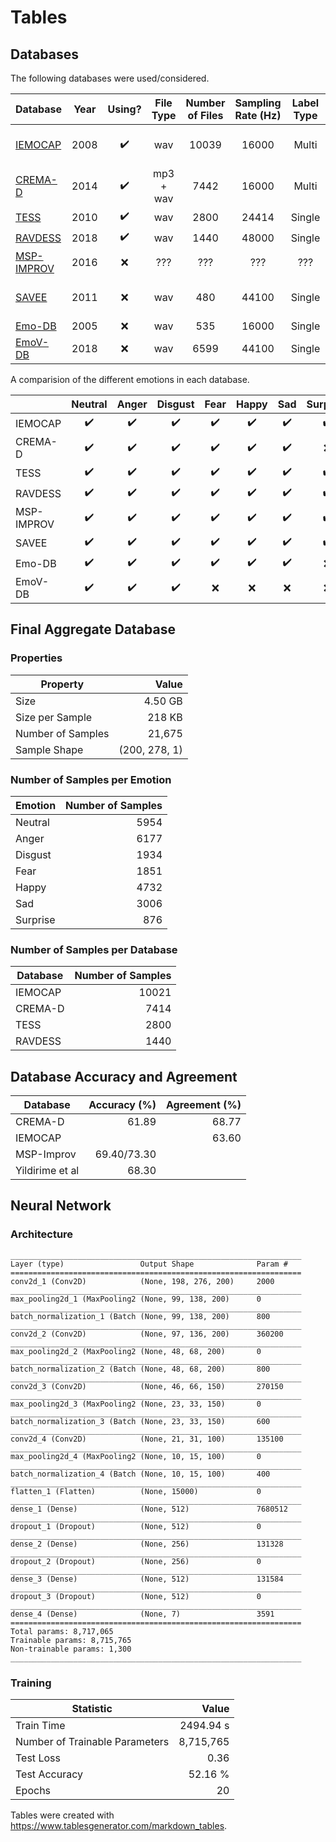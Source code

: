 # Tables

## Databases

The following databases were used/considered.

| Database                                                                             | Year |       Using?       | File Type | Number of Files | Sampling Rate (Hz) | Label Type |     Label Level    |
|--------------------------------------------------------------------------------------|:----:|:------------------:|:---------:|:---------------:|:------------------:|:----------:|:------------------:|
| [IEMOCAP](https://sail.usc.edu/iemocap)                                              | 2008 | :heavy_check_mark: |    wav    |      10039      |        16000       |    Multi   | Sentence + Phoneme |
| [CREMA-D](https://github.com/CheyneyComputerScience/CREMA-D)                         | 2014 | :heavy_check_mark: | mp3 + wav |       7442      |        16000       |    Multi   |      Sentence      |
| [TESS](https://tspace.library.utoronto.ca/handle/1807/24487)                         | 2010 | :heavy_check_mark: |    wav    |       2800      |        24414       |   Single   |      Sentence      |
| [RAVDESS](https://smartlaboratory.org/ravdess)                                       | 2018 | :heavy_check_mark: |    wav    |       1440      |        48000       |   Single   |      Sentence      |
| [MSP-IMPROV](https://ecs.utdallas.edu/research/researchlabs/msp-lab/MSP-Improv.html) | 2016 |         :x:        |    ???    |       ???       |         ???        |     ???    |         ???        |
| [SAVEE](http://kahlan.eps.surrey.ac.uk/savee/Database.html)                          | 2011 |         :x:        |    wav    |       480       |        44100       |   Single   | Sentence + Phoneme |
| [Emo-DB](http://emodb.bilderbar.info/index-1280.html)                                | 2005 |         :x:        |    wav    |       535       |        16000       |   Single   |      Sentence      |
| [EmoV-DB](https://github.com/numediart/EmoV-DB)                                      | 2018 |         :x:        |    wav    |       6599      |        44100       |   Single   |      Sentence      |

A comparision of the different emotions in each database.

|            |  Neutral |   Anger  |  Disgust |   Fear   |   Happy  |    Sad   | Surprise |   Calm   | Excitement | Frustration |  Amused  |  Sleepy  |  Bored  |
|------------|:--------:|:--------:|:--------:|:--------:|:--------:|:--------:|:--------:|:--------:|:----------:|:----------:|:--------:|:--------:|:--------:|
| IEMOCAP    | :heavy_check_mark: | :heavy_check_mark: | :heavy_check_mark: | :heavy_check_mark: | :heavy_check_mark: | :heavy_check_mark: | :heavy_check_mark: | :x: |  :heavy_check_mark:  | :heavy_check_mark:   | :x: | :x: | :x: |
| CREMA-D    | :heavy_check_mark: | :heavy_check_mark: | :heavy_check_mark: | :heavy_check_mark: | :heavy_check_mark: | :heavy_check_mark: | :x: | :x: | :x:   | :x:   | :x: | :x: | :x: |
| TESS       | :heavy_check_mark: | :heavy_check_mark: | :heavy_check_mark: | :heavy_check_mark: | :heavy_check_mark: | :heavy_check_mark: | :heavy_check_mark: | :x: | :x:   | :x:   | :x: | :x: | :x: |
| RAVDESS    | :heavy_check_mark: | :heavy_check_mark: | :heavy_check_mark: | :heavy_check_mark: | :heavy_check_mark: | :heavy_check_mark: | :heavy_check_mark: | :heavy_check_mark: | :x:   | :x:   | :x: | :x: | :x: |
| MSP-IMPROV | :heavy_check_mark: | :heavy_check_mark: | :heavy_check_mark: | :heavy_check_mark: | :heavy_check_mark: | :heavy_check_mark: | :heavy_check_mark: | :x: | :x:   | :x:   | :x: | :x: | :x: |
| SAVEE      | :heavy_check_mark: | :heavy_check_mark: | :heavy_check_mark: | :heavy_check_mark: | :heavy_check_mark: | :heavy_check_mark: | :heavy_check_mark: | :x: | :x:   | :x:   | :x: | :x: | :x: |
| Emo-DB     | :heavy_check_mark: | :heavy_check_mark: | :heavy_check_mark: | :heavy_check_mark: | :heavy_check_mark: | :heavy_check_mark: | :x: | :x: | :x:   | :x:   | :x: | :x: | :heavy_check_mark: |
| EmoV-DB    | :heavy_check_mark: | :heavy_check_mark: | :heavy_check_mark: | :x: | :x: | :x: | :x: | :x: | :x:   | :x:   | :heavy_check_mark: | :heavy_check_mark: | :x: |

## Final Aggregate Database

### Properties

| Property                       |         Value |
|--------------------------------|--------------:|
| Size                           |       4.50 GB |
| Size per Sample                |        218 KB |
| Number of Samples              |        21,675 |
| Sample Shape                   | (200, 278, 1) |

### Number of Samples per Emotion

| Emotion  | Number of Samples |
|----------|------------------:|
| Neutral  |              5954 |
| Anger    |              6177 |
| Disgust  |              1934 |
| Fear     |              1851 |
| Happy    |              4732 |
| Sad      |              3006 |
| Surprise |               876 |

### Number of Samples per Database

| Database | Number of Samples |
|----------|------------------:|
| IEMOCAP  |             10021 |
| CREMA-D  |              7414 |
| TESS     |              2800 |
| RAVDESS  |              1440 |

## Database Accuracy and Agreement

| Database        | Accuracy (%) | Agreement (%) |
|-----------------|-------------:|--------------:|
| CREMA-D         |        61.89 |         68.77 |
| IEMOCAP         |              |         63.60 |
| MSP-Improv      |  69.40/73.30 |               |
| Yildirime et al |        68.30 |               |

## Neural Network

### Architecture

```text
_________________________________________________________________
Layer (type)                 Output Shape              Param #   
=================================================================
conv2d_1 (Conv2D)            (None, 198, 276, 200)     2000      
_________________________________________________________________
max_pooling2d_1 (MaxPooling2 (None, 99, 138, 200)      0         
_________________________________________________________________
batch_normalization_1 (Batch (None, 99, 138, 200)      800       
_________________________________________________________________
conv2d_2 (Conv2D)            (None, 97, 136, 200)      360200    
_________________________________________________________________
max_pooling2d_2 (MaxPooling2 (None, 48, 68, 200)       0         
_________________________________________________________________
batch_normalization_2 (Batch (None, 48, 68, 200)       800       
_________________________________________________________________
conv2d_3 (Conv2D)            (None, 46, 66, 150)       270150    
_________________________________________________________________
max_pooling2d_3 (MaxPooling2 (None, 23, 33, 150)       0         
_________________________________________________________________
batch_normalization_3 (Batch (None, 23, 33, 150)       600       
_________________________________________________________________
conv2d_4 (Conv2D)            (None, 21, 31, 100)       135100    
_________________________________________________________________
max_pooling2d_4 (MaxPooling2 (None, 10, 15, 100)       0         
_________________________________________________________________
batch_normalization_4 (Batch (None, 10, 15, 100)       400       
_________________________________________________________________
flatten_1 (Flatten)          (None, 15000)             0         
_________________________________________________________________
dense_1 (Dense)              (None, 512)               7680512   
_________________________________________________________________
dropout_1 (Dropout)          (None, 512)               0         
_________________________________________________________________
dense_2 (Dense)              (None, 256)               131328    
_________________________________________________________________
dropout_2 (Dropout)          (None, 256)               0         
_________________________________________________________________
dense_3 (Dense)              (None, 512)               131584    
_________________________________________________________________
dropout_3 (Dropout)          (None, 512)               0         
_________________________________________________________________
dense_4 (Dense)              (None, 7)                 3591      
=================================================================
Total params: 8,717,065
Trainable params: 8,715,765
Non-trainable params: 1,300
_________________________________________________________________
```

### Training

| Statistic                      |      Value |
|--------------------------------|-----------:|
| Train Time                     |  2494.94 s |
| Number of Trainable Parameters |  8,715,765 |
| Test Loss                      |       0.36 |
| Test Accuracy                  |    52.16 % |
| Epochs                         |         20 |

Tables were created with <https://www.tablesgenerator.com/markdown_tables>.

